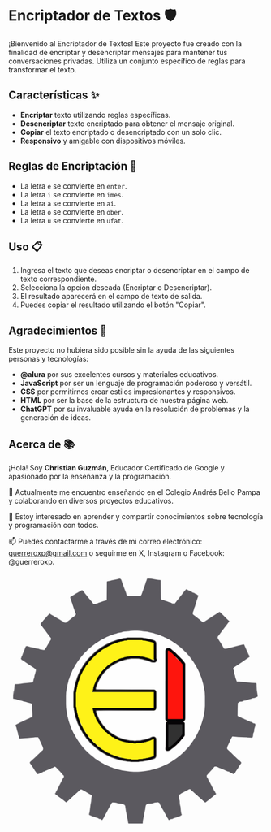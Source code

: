 # Encriptador de Textos 🛡️

¡Bienvenido al Encriptador de Textos! Este proyecto fue creado con la finalidad de encriptar y desencriptar mensajes para mantener tus conversaciones privadas. Utiliza un conjunto específico de reglas para transformar el texto.

## Características ✨

- **Encriptar** texto utilizando reglas específicas.
- **Desencriptar** texto encriptado para obtener el mensaje original.
- **Copiar** el texto encriptado o desencriptado con un solo clic.
- **Responsivo** y amigable con dispositivos móviles.

## Reglas de Encriptación 🔐

- La letra `e` se convierte en `enter`.
- La letra `i` se convierte en `imes`.
- La letra `a` se convierte en `ai`.
- La letra `o` se convierte en `ober`.
- La letra `u` se convierte en `ufat`.

## Uso 📋

1. Ingresa el texto que deseas encriptar o desencriptar en el campo de texto correspondiente.
2. Selecciona la opción deseada (Encriptar o Desencriptar).
3. El resultado aparecerá en el campo de texto de salida.
4. Puedes copiar el resultado utilizando el botón "Copiar".

## Agradecimientos 🙏

Este proyecto no hubiera sido posible sin la ayuda de las siguientes personas y tecnologías:

- **@alura** por sus excelentes cursos y materiales educativos.
- **JavaScript** por ser un lenguaje de programación poderoso y versátil.
- **CSS** por permitirnos crear estilos impresionantes y responsivos.
- **HTML** por ser la base de la estructura de nuestra página web.
- **ChatGPT** por su invaluable ayuda en la resolución de problemas y la generación de ideas.

## Acerca de 📚

¡Hola! Soy **Christian Guzmán**, Educador Certificado de Google y apasionado por la enseñanza y la programación.

🌱 Actualmente me encuentro enseñando en el Colegio Andrés Bello Pampa y colaborando en diversos proyectos educativos.

💬 Estoy interesado en aprender y compartir conocimientos sobre tecnología y programación con todos.

📫 Puedes contactarme a través de mi correo electrónico: [guerreroxp@gmail.com](mailto:guerreroxp@gmail.com) o seguirme en X, Instagram o Facebook: @guerreroxp.

![Logo de contacto](assets/logo2.svg)

